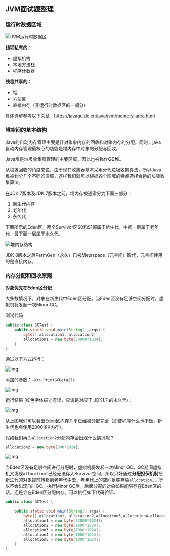 ## JVM面试题整理

### 运行时数据区域

![JVM运行时数据区](https://menuimg.oss-cn-beijing.aliyuncs.com/JVM%E8%BF%90%E8%A1%8C%E6%97%B6%E6%95%B0%E6%8D%AE%E5%8C%BA.png)

**线程私有的**：

- 虚拟机栈
- 本地方法栈
- 程序计数器

**线程共享的：**

- 堆
- 方法区
- 直接内存（非运行时数据区的一部分）

具体详解参考以下文章：https://javaguide.cn/java/jvm/memory-area.html

### 堆空间的基本结构

Java的自动内存管理主要是针对象象内存的回收和对象内存的分配。同时，java自动内存管理最核心的功能是堆内存中对象的分配与回收。

Java堆是垃圾收集器管理的主要区域，因此也被称作**GC堆**。

从垃圾回收的角度来说，由于现在收集器基本采用分代垃圾收集算法，所以Java堆被划分几个不同的区域，这样我们就可以根据各个区域的特点选择合适的垃圾收集算法。

在JDK 7版本及JDK 7版本之前，堆内存被通常分为下面三部分：

1. 新生代内存
2. 老年代
3. 永久代

下面所示的Eden区，两个Survivor区S0和S1都属于新生代，中间一层属于老年代，最下面一层属于永久代。

![堆内存结构](https://oss.javaguide.cn/github/javaguide/java/jvm/hotspot-heap-structure.png)

JDK 8版本之后PermGen（永久）已被Metaspace（元空间）取代，元空间使用的是直接内存。

### 内存分配和回收原则

**对象优先在Eden区分配**

大多数情况下，对象在新生代中Eden区分配。当Eden区没有足够空间分配时，虚拟机将发起一次Minor GC。

测试代码

```java
public class GCTest {
	public static void main(String[] args) {
		byte[] allocation1, allocation2;
		allocation1 = new byte[30900*1024];
	}
}
```

通过以下方式运行：

![img](https://oss.javaguide.cn/github/javaguide/java/jvm/25178350.png)

添加的参数：`-XX:+PrintGCDetails`

![img](https://oss.javaguide.cn/github/javaguide/java/jvm/run-with-PrintGCDetails.png)

运行结果 (红色字体描述有误，应该是对应于 JDK1.7 的永久代)：

![img](https://oss.javaguide.cn/github/javaguide/java/jvm/28954286.jpg)

从上图我们可以看出Eden区内存几乎已经被分配完全（即使程序什么也不做，新生代也会使用2000多K内存）。

假如我们再为`allocation2`分配内存会出现什么情况呢？

```java
allocation2 = new byte[900*1024];
```

![img](https://oss.javaguide.cn/github/javaguide/java/jvm/28128785.jpg)

当Eden区没有足够空间进行分配时，虚拟机将发起一次Minor GC。GC期间虚拟机又发现`allocation1`已经无法存入Survivor空间，所以只好通过**分配担保机制**把新生代的对象提前转移到老年代中去，老年代上的空间足够存放`allocation1`，所以不会出现Full GC。执行Minor GC后，后面分配的对象如果能够存在Eden区的话，还是会在Eden区分配内存。可以执行如下代码验证。

```java
public class GCTest {

	public static void main(String[] args) {
		byte[] allocation1, allocation2,allocation3,allocation4,allocation5;
		allocation1 = new byte[32000*1024];
		allocation2 = new byte[1000*1024];
		allocation3 = new byte[1000*1024];
		allocation4 = new byte[1000*1024];
		allocation5 = new byte[1000*1024];
	}
}
```



